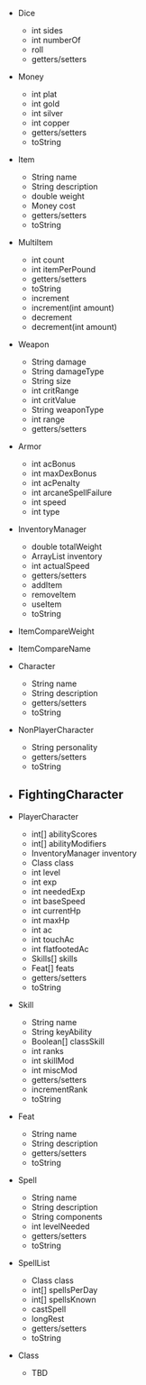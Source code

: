 + Dice
  - int sides
  - int numberOf
  
  + roll
  + getters/setters

+ Money
  - int plat
  - int gold
  - int silver
  - int copper
  
  + getters/setters
  + toString

+ Item
  - String name
  - String description
  - double weight
  - Money cost

  + getters/setters
  + toString

+ MultiItem
  - int count
  - int itemPerPound
  
  + getters/setters
  + toString
  + increment
  + increment(int amount)
  + decrement
  + decrement(int amount)
 
+ Weapon
  - String damage
  - String damageType
  - String size
  - int critRange
  - int critValue
  - String weaponType
  - int range
  
  + getters/setters
  
+ Armor
  - int acBonus
  - int maxDexBonus
  - int acPenalty
  - int arcaneSpellFailure
  - int speed
  - int type
  
+ InventoryManager
  - double totalWeight
  - ArrayList<Item> inventory
  - int actualSpeed  

  + getters/setters
  + addItem
  + removeItem
  + useItem
  + toString
  
+ ItemCompareWeight

+ ItemCompareName

+ Character
  - String name
  - String description  

  + getters/setters
  + toString

+ NonPlayerCharacter
  - String personality

  + getters/setters
  + toString  

+ FightingCharacter
  -

+ PlayerCharacter
  - int[] abilityScores
  - int[] abilityModifiers
  - InventoryManager inventory
  - Class class
  - int level
  - int exp
  - int neededExp
  - int baseSpeed
  - int currentHp
  - int maxHp
  - int ac
  - int touchAc
  - int flatfootedAc
  - Skills[] skills
  - Feat[] feats
  
  + getters/setters
  + toString

+ Skill
  - String name
  - String keyAbility
  - Boolean[] classSkill
  - int ranks
  - int skillMod
  - int miscMod
  
  + getters/setters
  + incrementRank
  + toString

+ Feat
  - String name
  - String description
  
  + getters/setters
  + toString

+ Spell
  - String name
  - String description
  - String components
  - int levelNeeded
  
  + getters/setters
  + toString


+ SpellList
  - Class class
  - int[] spellsPerDay
  - int[] spellsKnown
  
  + castSpell
  + longRest
  + getters/setters
  + toString
+ Class
  - TBD
